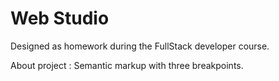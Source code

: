 # Web Studio

Designed as homework during the FullStack developer course.

About project : Semantic markup with three breakpoints.
